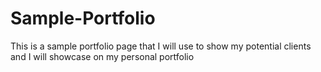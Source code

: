 # Sample-Portfolio
This is a sample portfolio page that I will use to show my potential clients and I will showcase on my personal portfolio
